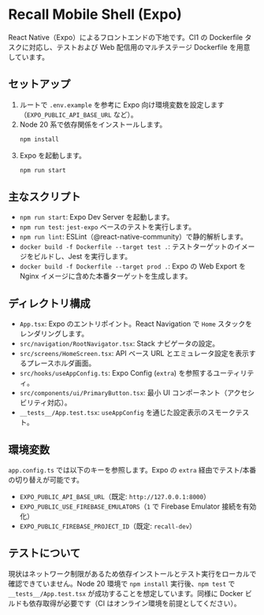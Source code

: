 # Recall Mobile Shell (Expo)

React Native（Expo）によるフロントエンドの下地です。CI1 の Dockerfile タスクに対応し、テストおよび Web 配信用のマルチステージ Dockerfile を用意しています。

## セットアップ
1. ルートで `.env.example` を参考に Expo 向け環境変数を設定します（`EXPO_PUBLIC_API_BASE_URL` など）。
2. Node 20 系で依存関係をインストールします。
   ```bash
   npm install
   ```
3. Expo を起動します。
   ```bash
   npm run start
   ```

## 主なスクリプト
- `npm run start`: Expo Dev Server を起動します。
- `npm run test`: `jest-expo` ベースのテストを実行します。
- `npm run lint`: ESLint（@react-native-community）で静的解析します。
- `docker build -f Dockerfile --target test .`: テストターゲットのイメージをビルドし、Jest を実行します。
- `docker build -f Dockerfile --target prod .`: Expo の Web Export を Nginx イメージに含めた本番ターゲットを生成します。

## ディレクトリ構成
- `App.tsx`: Expo のエントリポイント。React Navigation で `Home` スタックをレンダリングします。
- `src/navigation/RootNavigator.tsx`: Stack ナビゲータの設定。
- `src/screens/HomeScreen.tsx`: API ベース URL とエミュレータ設定を表示するプレースホルダ画面。
- `src/hooks/useAppConfig.ts`: Expo Config (`extra`) を参照するユーティリティ。
- `src/components/ui/PrimaryButton.tsx`: 最小 UI コンポーネント（アクセシビリティ対応）。
- `__tests__/App.test.tsx`: `useAppConfig` を通じた設定表示のスモークテスト。

## 環境変数
`app.config.ts` では以下のキーを参照します。Expo の `extra` 経由でテスト/本番の切り替えが可能です。
- `EXPO_PUBLIC_API_BASE_URL`（既定: `http://127.0.0.1:8000`）
- `EXPO_PUBLIC_USE_FIREBASE_EMULATORS`（`1` で Firebase Emulator 接続を有効化）
- `EXPO_PUBLIC_FIREBASE_PROJECT_ID`（既定: `recall-dev`）

## テストについて
現状はネットワーク制限があるため依存インストールとテスト実行をローカルで確認できていません。Node 20 環境で `npm install` 実行後、`npm test` で `__tests__/App.test.tsx` が成功することを想定しています。同様に Docker ビルドも依存取得が必要です（CI はオンライン環境を前提としてください）。
